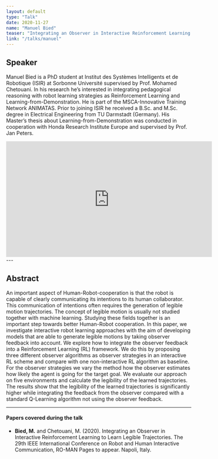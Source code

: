```yaml
---
layout: default
type: "Talk"
date: 2020-11-27
name: "Manuel Bied"
teaser: "Integrating an Observer in Interactive Reinforcement Learning to Learn Legible Trajectories"
link: "/talks/manuel"
---
```

## Speaker

Manuel Bied is a PhD student at Institut des Systèmes Intelligents et de Robotique (ISIR) at Sorbonne Université supervised by Prof. Mohamed Chetouani. In his research he’s interested in integrating pedagogical reasoning with robot learning strategies as Reinforcement Learning and Learning-from-Demonstration. He is part of the MSCA-Innovative Training Network ANIMATAS. Prior to joining ISIR he received a B.Sc. and M.Sc. degree in Electrical Engineering from TU Darmstadt (Germany). His Master’s thesis about Learning-from-Demonstration was conducted in cooperation with Honda Research Institute Europe and supervised by Prof. Jan Peters.

<iframe width="560" height="315" src="https://www.youtube.com/embed/xjYcM3zWkZM" frameborder="0" allow="accelerometer; autoplay; clipboard-write; encrypted-media; gyroscope; picture-in-picture" allowfullscreen></iframe>
---

## Abstract
An important aspect of Human-Robot-cooperation is that the robot is capable of clearly communicating its intentions to its human collaborator. This communication of intentions often requires the generation of legible motion trajectories. The concept of legible motion is usually not studied together with machine learning. Studying these fields together is an important step towards better Human-Robot cooperation. In this paper, we investigate interactive robot learning approaches with the aim of developing models that are able to generate legible motions by taking observer feedback  into account. We explore how to integrate the observer feedback into a Reinforcement Learning (RL) framework. We do this by proposing three different observer algorithms as observer strategies in an interactive RL scheme and compare with one non-interactive RL algorithm as baseline. For the observer strategies we vary the method how the observer estimates how likely the agent is going for the target goal. We evaluate our approach on five environments and calculate the legibility of the learned trajectories. The results show that the legibility of the learned trajectories is significantly higher while integrating the feedback from the observer compared with a standard Q-Learning algorithm not using the observer feedback.

---

#### Papers covered during the talk
* **Bied, M.** and Chetouani, M. (2020). Integrating an Observer in Interactive Reinforcement Learning to Learn Legible Trajectories. The 29th IEEE International Conference on Robot and Human Interactive Communication, RO-MAN Pages to appear. Napoli, Italy.